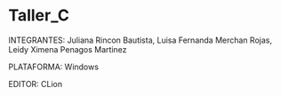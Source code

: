 # Taller_C
INTEGRANTES: Juliana Rincon Bautista, Luisa Fernanda Merchan Rojas, Leidy Ximena Penagos Martinez

PLATAFORMA: Windows 

EDITOR: CLion


